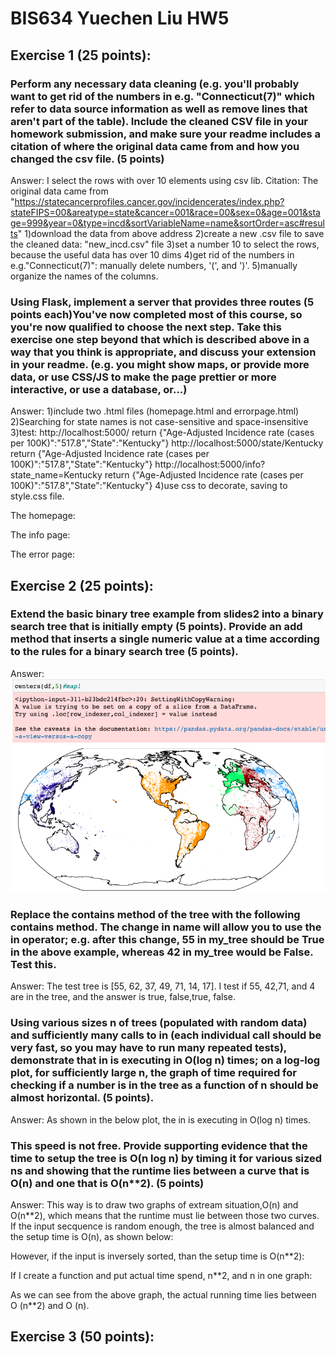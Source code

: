 # BIS634 Yuechen Liu HW5

## Exercise 1 (25 points):

### Perform any necessary data cleaning (e.g. you'll probably want to get rid of the numbers in e.g. "Connecticut(7)" which refer to data source information as well as remove lines that aren't part of the table). Include the cleaned CSV file in your homework submission, and make sure your readme includes a citation of where the original data came from and how you changed the csv file. (5 points)
Answer: 
I select the rows with over 10 elements using csv lib.
Citation: The original data came from "https://statecancerprofiles.cancer.gov/incidencerates/index.php?stateFIPS=00&areatype=state&cancer=001&race=00&sex=0&age=001&stage=999&year=0&type=incd&sortVariableName=name&sortOrder=asc#results" 
1)download the data from above address 
2)create a new .csv file to save the cleaned data: "new_incd.csv" file 
3)set a number 10 to select the rows, because the useful data has over 10 dims 
4)get rid of the numbers in e.g."Connecticut(7)": manually delete numbers, '(', and ')'. 
5)manually organize the names of the columns.

### Using Flask, implement a server that provides three routes (5 points each)You've now completed most of this course, so you're now qualified to choose the next step. Take this exercise one step beyond that which is described above in a way that you think is appropriate, and discuss your extension in your readme. (e.g. you might show maps, or provide more data, or use CSS/JS to make the page prettier or more interactive, or use a database, or...) 
Answer: 
1)include two .html files (homepage.html and errorpage.html)
2)Searching for state names is not case-sensitive and space-insensitive
3)test:
http://localhost:5000/
return {"Age-Adjusted Incidence rate (cases per 100K)":"517.8","State":"Kentucky"}
http://localhost:5000/state/Kentucky
return {"Age-Adjusted Incidence rate (cases per 100K)":"517.8","State":"Kentucky"}
http://localhost:5000/info?state_name=Kentucky
return {"Age-Adjusted Incidence rate (cases per 100K)":"517.8","State":"Kentucky"}
4)use css to decorate, saving to style.css file.

The homepage: 

The info page:

The error page:
## Exercise 2 (25 points):

### Extend the basic binary tree example from slides2 into a binary search tree that is initially empty (5 points).  Provide an add method that inserts a single numeric value at a time according to the rules for a binary search tree (5 points).
Answer: 
![](https://github.com/YCKellyLiu/BIS634/blob/main/HW4_YuechenLiu/k5-1.png)

### Replace the contains method of the tree with the following contains method. The change in name will allow you to use the in operator; e.g. after this change, 55 in my_tree should be True in the above example, whereas 42 in my_tree would be False. Test this.
Answer:
The test tree is [55, 62, 37, 49, 71, 14, 17]. I test if 55, 42,71, and 4 are in the tree, and the answer is true, false,true, false. 


### Using various sizes n of trees (populated with random data) and sufficiently many calls to in (each individual call should be very fast, so you may have to run many repeated tests), demonstrate that in is executing in O(log n) times; on a log-log plot, for sufficiently large n, the graph of time required for checking if a number is in the tree as a function of n should be almost horizontal. (5 points).

Answer: 
As shown in the below plot, the in is executing in O(log n) times.

### This speed is not free. Provide supporting evidence that the time to setup the tree is O(n log n) by timing it for various sized ns and showing that the runtime lies between a curve that is O(n) and one that is O(n**2). (5 points)
Answer: 
This way is to draw two graphs of extream situation,O(n) and O(n**2), which means that the runtime must lie between those two curves. 
If the input secquence is random enough, the tree is almost balanced and the setup time is O(n), as shown below:

However, if the input is inversely sorted, than the setup time is O(n**2):

If I create a function and put actual time spend, n**2, and n in one graph:


As we can see from the above graph, the actual running time lies between O (n**2) and O (n).

## Exercise 3 (50 points):